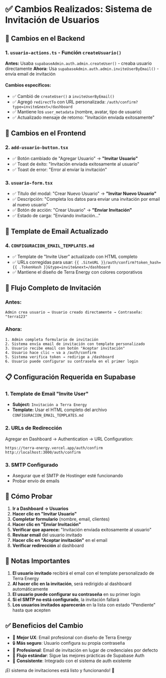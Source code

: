 # ✅ Cambios Realizados: Sistema de Invitación de Usuarios

## 🔄 Cambios en el Backend

### 1. `usuario-actions.ts` - Función `createUsuario()`

**Antes:** Usaba `supabaseAdmin.auth.admin.createUser()` - creaba usuario directamente
**Ahora:** Usa `supabaseAdmin.auth.admin.inviteUserByEmail()` - envía email de invitación

#### Cambios específicos:

- ✅ Cambió de `createUser()` a `inviteUserByEmail()`
- ✅ Agregó `redirectTo` con URL personalizada: `/auth/confirm?type=invite&next=/dashboard`
- ✅ Mantiene los `user_metadata` (nombre, avatar, tipo de usuario)
- ✅ Actualizado mensaje de retorno: "Invitación enviada exitosamente"

## 🎨 Cambios en el Frontend

### 2. `add-usuario-button.tsx`

- ✅ Botón cambiado de "Agregar Usuario" → **"Invitar Usuario"**
- ✅ Toast de éxito: "Invitación enviada exitosamente al usuario"
- ✅ Toast de error: "Error al enviar la invitación"

### 3. `usuario-form.tsx`

- ✅ Título del modal: "Crear Nuevo Usuario" → **"Invitar Nuevo Usuario"**
- ✅ Descripción: "Completa los datos para enviar una invitación por email al nuevo usuario"
- ✅ Botón de acción: "Crear Usuario" → **"Enviar Invitación"**
- ✅ Estado de carga: "Enviando invitación..."

## 📧 Template de Email Actualizado

### 4. `CONFIGURACION_EMAIL_TEMPLATES.md`

- ✅ Template de "Invite User" actualizado con HTML completo
- ✅ URLs corregidas para usar: `{{ .SiteURL }}/auth/confirm?token_hash={{ .TokenHash }}&type=invite&next=/dashboard`
- ✅ Mantiene el diseño de Terra Energy con colores corporativos

## 🔄 Flujo Completo de Invitación

### Antes:

```
Admin crea usuario → Usuario creado directamente → Contraseña: "terra123"
```

### Ahora:

```
1. Admin completa formulario de invitación
2. Sistema envía email de invitación con template personalizado
3. Usuario recibe email con botón "Aceptar invitación"
4. Usuario hace clic → va a /auth/confirm
5. Sistema verifica token → redirige a /dashboard
6. Usuario puede configurar su contraseña en el primer login
```

## 📋 Configuración Requerida en Supabase

### 1. Template de Email "Invite User"

- **Subject:** `Invitación a Terra Energy`
- **Template:** Usar el HTML completo del archivo `CONFIGURACION_EMAIL_TEMPLATES.md`

### 2. URLs de Redirección

Agregar en Dashboard → Authentication → URL Configuration:

```
https://terra-energy.vercel.app/auth/confirm
http://localhost:3000/auth/confirm
```

### 3. SMTP Configurado

- Asegurar que el SMTP de Hostinger esté funcionando
- Probar envío de emails

## 🧪 Cómo Probar

1. **Ir a Dashboard → Usuarios**
2. **Hacer clic en "Invitar Usuario"**
3. **Completar formulario** (nombre, email, clientes)
4. **Hacer clic en "Enviar Invitación"**
5. **Verificar que aparece:** "Invitación enviada exitosamente al usuario"
6. **Revisar email** del usuario invitado
7. **Hacer clic en "Aceptar invitación"** en el email
8. **Verificar redirección** al dashboard

## 🚨 Notas Importantes

1. **El usuario invitado** recibirá el email con el template personalizado de Terra Energy
2. **Al hacer clic en la invitación**, será redirigido al dashboard automáticamente
3. **El usuario puede configurar su contraseña** en su primer login
4. **Si el SMTP no está configurado**, la invitación fallará
5. **Los usuarios invitados aparecerán** en la lista con estado "Pendiente" hasta que acepten

## ✅ Beneficios del Cambio

- 🎨 **Mejor UX**: Email profesional con diseño de Terra Energy
- 🔒 **Más seguro**: Usuario configura su propia contraseña
- 📧 **Profesional**: Email de invitación en lugar de credenciales por defecto
- 🔄 **Flujo estándar**: Sigue las mejores prácticas de Supabase Auth
- 🎯 **Consistente**: Integrado con el sistema de auth existente

¡El sistema de invitaciones está listo y funcionando! 🎉
